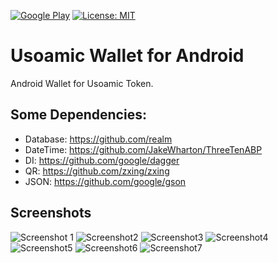 [![Google Play](https://img.shields.io/badge/Google%20Play-v1.0.0-blue)](https://play.google.com/store/apps/details?id=io.usoamic.wallet) [![License: MIT](https://img.shields.io/badge/License-MIT-lightgrey.svg)](https://github.com/usoamic/UsoamicWallet-Android/blob/master/LICENSE)
# Usoamic Wallet for Android

Android Wallet for Usoamic Token.

## Some Dependencies:
 - Database: https://github.com/realm
 - DateTime: https://github.com/JakeWharton/ThreeTenABP
 - DI: https://github.com/google/dagger
 - QR: https://github.com/zxing/zxing
 - JSON: https://github.com/google/gson

## Screenshots
![Screenshot 1](https://play-lh.googleusercontent.com/feNQPilW6GAohttQ6LpF-ukspAG1ap2-r3akR1GvfwzKOHeTScGmgFxqjzQjXhafcw=w720-h310) ![Screenshot2](https://play-lh.googleusercontent.com/fGf41dCgZ3QmXWUm9cHQwJN21bvOUzmK91Fcg9jVpeN0CPKA2DXty6Laayha8fH1iMmf=w720-h310) ![Screenshot3](https://play-lh.googleusercontent.com/v_fJc0UhtdRqUvBv2sMSGVlgUHohLPiMzXyqTpPjUSb1mRpb9cw8L9nF7PQc9EIn21c=w720-h310) ![Screenshot4](https://play-lh.googleusercontent.com/YTSaxRByjGnxpcfR44wuZoGB7s0O8_dRDKh3RhlYGvwD2jrPmG3SjdBFtkNwI9F9Qw=w720-h310) ![Screenshot5](https://play-lh.googleusercontent.com/vI0iNchDq6JCFQAXM2hWs1zSCyFikBpVSVSvgZCjyLKFgvS8nmGXjRLHTjg8mNUAzRk=w720-h310) ![Screenshot6](https://play-lh.googleusercontent.com/luPKLmmhzzdz-TYFf1Zn0Yb033u82S9jmIPv5kdSmEhJsrqL8NFp5q8KATuUxHTmUBQ=w720-h310) ![Screenshot7](https://play-lh.googleusercontent.com/0Haxrke4Lwuc0Uo3w0ut_DGzxO325bryVA7N6RDGssmZiKMztU-bjaTc3OZGZetxsCk=w720-h310)
